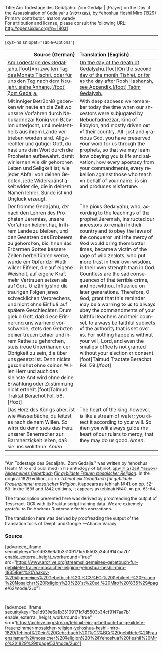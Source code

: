 <html>
<head></head>
<body>
Title: Am Todestage des Gedaljahu. Ẓom Gedalja | [Prayer] on the Day of the Assassination of Gedalyahu (צוֹם גְּדַלְיָה), by Yehoshua Heshil Miro (1829)<br />
Primary contributor: aharon.varady<br />
For attribution and license, please consult the following URL: <a href="http://opensiddur.org/?p=18031">http://opensiddur.org/?p=18031</a>
<p />
<hr />

[xyz-ihs snippet="Table-Options"]<table style="margin-left: auto; margin-right: auto;" class="draggable">
<thead><tr><th id="x" style="text-align: right;">Source (German)</th><th style="text-align: left;">Translation (English)</th></tr></thead>
<tbody>
<tr><td style="vertical-align:top;">
<div class="german" lang="de">
<u>Am Todestage des Gedaljahu.[foot]Am zweiten Tag des Monats Tischri, oder für uns den Tag nach dem Neujahr, siehe Anhang.[/foot] Ẓom Gedalja.</u>
</div></td>

<td style="vertical-align:top;">
<div class="english" lang="en">
<u>On the day of the death of <a href="https://en.wikipedia.org/wiki/Gedaliah">Gedalyahu</a>.[foot]On the second day of the month Tishrei, or for us the day after Rosh Hashanah, see Appendix.[/foot] Tsōm Gedalyah.</u>
</div></td></tr>


<tr><td style="vertical-align:top;">
<div class="german" lang="de">
Mit inniger Betrübniß gedenken wir heute an die Zeit wo unsere Vorfahren durch Nebukadnezar König von Babylon unterjocht, und meistentheils aus ihrem Lande vertrieben worden sind. Allgerechter und gütiger Gott, du hast uns dein Wort durch die Propheten aufbewahrt. damit wir lernen wie dir gehorchen Leben und Seligkeit ist; wie jeder Abfall von deinen Geboten, jede Widerspänstigkeit wider die, die in deinem Namen lehrer, Sünde ist und Unglück erzeugt. 
</div></td>

<td style="vertical-align:top;">
<div class="english" lang="en">
With deep sadness we remember today the time when our ancestors were subjugated by Nebuchadnezzar, king of Babylon, and mostly driven out of their country. All-just and gracious God, you have preserved your word for us through the prophets, so that we may learn how obeying you is life and salvation; how every apostasy from your commandments, every rebellion against those who teach on behalf of your name, is sin and produces misfortune. 
</div></td></tr>


<tr><td style="vertical-align:top;">
<div class="german" lang="de">
Der fromme Gedaljahu, der nach den Lehren des Propheten Jeremias, unsere Vorfahren belehrt hat, in ihrem Lande zu bleiben, und den Gesetzen des Eroberers zu gehorchen, bis ihnen das Erbarmen Gottes bessere Zeiten herbeiführen werde, wurde ein Opfer der Wuth wilder Eiferer, die auf eigene Weisheit, auf eigene Kraft mehr Vertrauen setzen als auf Gott. Unzählig sind die traurigen Folgen jenes schrecklichen Verbrechens, und nicht ohne Einfluß auf spätere Geschlechter. Drum gieb o Gott, daß diese Erinnerung uns warnend vorschwebe, stets den Geboten deiner treuen Lehrer und ihrem Rathe zu gehorchen, stets treue Unterthanen der Obrigkeit zu sein, die über uns gesetzt ist. Denn nichts geschiehet ohne deinen Willen Herr und auch das kleinste Amt wird ohne deine Erwählung oder Zustimmung nicht ertheilt.[foot]Talmud Traktat Berachot Fol. 58.[/foot]
</div></td>

<td style="vertical-align:top;">
<div class="english" lang="en">
The pious Gedalyahu, who, according to the teachings of the prophet Jeremiah, instructed our ancestors to remain in their country and to obey the laws of the conqueror until the mercy of God would bring them better times, became a victim of the rage of wild zealots, who put more trust in their own wisdom, in their own strength than in God. Countless are the sad consequences of that terrible crime, and not without influence on later generations. Therefore, O God, grant that this reminder may be a warning to us to always obey the commandments of your faithful teachers and their counsel, to always be faithful subjects of the authority that is set over us. For nothing happens without your will, Lord, and even the smallest office is not granted without your election or consent.[foot]Talmud Tractate Berachot Fol. 58.[/foot]
</div></td></tr>


<tr><td style="vertical-align:top;">
<div class="german" lang="de">
Das Herz des Königs aber, ist wie Wasserbäche, du leitest es nach deinem Willen. So wirst du denn stets das Herz unserer Beherrscher zur Barmherzigkeit leiten, daß sie uns wohlthun. <em>Amen</em>.
</div></td>

<td style="vertical-align:top;">
<div class="english" lang="en">
The heart of the king, however, is like a stream of water; you direct it according to your will. So then you will always guide the heart of our rulers to mercy, that they may do us good. <em>Amen</em>.
</div></td>
</tr>
</tbody></table>

<hr />

"Am Todestage des Gedaljahu. Zom Gedalja." was written by Yehoshua Heshil Miro and published in his anthology of teḥinot, <a href="/?p=41365">בית יעקב (Beit Yaaqov) <em>Allgemeines Gebetbuch für gebildete Frauen mosaischer Religion</em></a>. In the original 1829 edition, תחנות <em>Teḥinot ein Gebetbuch für gebildete Frauenzimmer mosaischer Religion</em>, it appears as teḥinah №41, on pp. 52-53. In the 1835 and 1842 editions, it appears as teḥinah №40, on pp. 63-64. 

The transcription presented here was derived by proofreading the output of Tesseract-OCR with its Fraktur script training data. We are extremely grateful to Dr. Andreas Rusterholz for his corrections.

The translation here was derived by proofreading the output of the translation tools of DeepL and Google. --Aharon Varady

<h3>Source</h3>

[advanced_iframe securitykey="be1d939e6a1b36109171c7d5503b34cf9147aa7b" enable_external_height_workaround="true" src="https://www.archive.org/stream/allgemeines-gebetbuch-fur-gebildete-frauen-mosaicher-religion-yehoshua-heshil-miro-1835/Beit%20Yaakov-%20Allgemeines%20Gebetbuch%20f%C3%BCr%20Gebildete%20Frauen%20Mosaicher%20Religion%20%281st%20ed.%20Miro%201835%29#page/62/mode/2up"]

&nbsp;

[advanced_iframe securitykey="be1d939e6a1b36109171c7d5503b34cf9147aa7b" enable_external_height_workaround="true" src="https://archive.org/stream/tehinot-ein-gebetbuch-fur-gebildete-frauenzimmer-mosaicher-religion-yehoshua-heshil-miro-1829/Tehinot%20ein%20Gebetbuch%20f%C3%BCr%20gebildete%20Frauenzimmer%20mosaicher%20Religion%20%28Yehoshua%20Heshil%20Miro%201829%29#page/53/mode/2up"]

&nbsp;
</body>
</html>